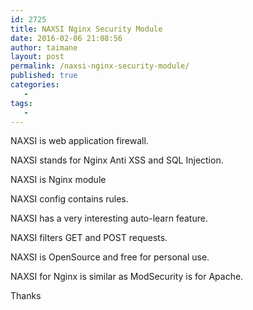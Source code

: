 ```yaml
---
id: 2725
title: NAXSI Nginx Security Module
date: 2016-02-06 21:08:56
author: taimane
layout: post
permalink: /naxsi-nginx-security-module/
published: true
categories:
   -
tags:
   -
---
```

NAXSI is web application firewall.
NAXSI stands for Nginx Anti XSS and SQL Injection.
NAXSI is Nginx module
NAXSI config contains rules.
NAXSI has a very interesting auto-learn feature.
NAXSI filters GET and POST requests.
NAXSI is OpenSource and free for personal use.
NAXSI for Nginx is similar as ModSecurity is for Apache.

Thanks  


